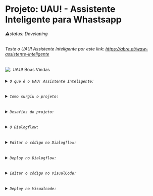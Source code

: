 # Projeto: UAU! - Assistente Inteligente para Whastsapp
###### ⚠️status: Developing <br> 

###### Teste o UAU! Assistente Inteligente por este link: https://abre.ai/waw-assistente-inteligente

![. UAU! Boas Vindas](gs://us.artifacts.wow-xesv.appspot.com/index_UAU.jpeg)


###### <details><summary>``` O que é o UAU! Assistente Inteligente: ```</summary><br> Este projeto consiste em um agente de resposta automática por Whatsapp, com as seguintes funções:<br><br>Atender o Cliente: Dar as boas vindas e mostrar as opções;<br>Anotar o nome do cliente;<br>Anotar ítem do pedido: Ítem e quantidade na comanda;<br>Somar o valor do ítem;<br>Calcular o Pedido: Somar os valores dos ítens da comanda;<br>Obter dados para entrega: Endereço completo e Contato alternativo;<br>Confirmar o Pedido;<br>Formatar o Pedido estilo Cupom Fiscal;<br>Acompanhar a Entrega;<br>Finalizar Atendimento;<br>Pós Venda;<br>Localização por IP;<br>Endereço por CEP;<br>Novas idéais e funções continuam surgindo!<br> </a>
</details>

###### <details><summary>``` Como surgiu o projeto: ```</summary> <br> Este projeto surgiu da necessidade que tivemos, de atender todos os clientes do restaurante janonês que eu trabalhava; como garçom, apenas por whatsapp.<br>Isto ocorreu no início da pandemia; quando o restaurante fechou para atendimento presencial, passando a funcionar somente por delivery.<br>Naquele momento, o restaurante tinha cadastro apenas no Ifood, recebia poucos pedidos por esta plataforma, e as taxas de entrega e da plataforma diminuiam o lucro.<br>Além disso, a maioria dos pedidos eram recebidos por Whatapp.</a> <br></details>

###### <details><summary>``` Desafios do projeto: ```</summary> <br> O maior desafio foi que eu não sabia nada de programação, ainda.<br> Outro desafio foi desenvolver para o Whatsapp, que não tem integração com o Diologflow da Goolge.</a> <br>
</details>

###### <details><summary>``` O Dialogflow: ```</summary> <br> O Dialogflow é uma plataforma de compreensão de linguagem natural usada para projetar e integrar uma interface de usuário conversacional em aplicativos móveis, aplicativos da web, dispositivos, bots, sistemas de resposta de voz interativos e usos relacionados<br><br>Desenvolvida pela Speaktoit e lançada em setembro de 2014 como api.ai, foi comprada pelo Google em 2016. Em outubro de 2017, foi renomeada de api.ai para Dialogflow.<br><br>A plataforma de desenvolvimento do Dialogflow é online e pode ser acessada através do site https://dialogflow.cloud.google.com<br><br>Por meio dela, é possível criar chatbots para controlar dispositivos IoT, automatizar atendimentos, dentre outras utilidades.<br><br> Roda dentro da Google Cloud Plataform, utiliza os recursos da Google Cloud; como Cloud Storage, Cloud Functions, AI e Machine Learning. É possível editar e fazer deploy do código e adicionar funções como soma de valores e busda por CEP, por exemplo.<br>https://cloud.google.com/storage<br>https://cloud.google.com/functions<br>https://cloud.google.com/products/ai<br><br>Todos os Produtos Google Cloud Plataform: https://cloud.google.com/products<br><br> A parte mais básica do assistente, como apresentar o menu, informações ou os links para o cardápio interativo; por exemplo, podem ser criados sem a necessidade de habilitar edição do código. Inclusive, é possível criar frases de treinamento e estruturas simples de conversação diretamente em alguns "auto responder" para whatsapp.<br><br>Site:<br>https://www.embarcados.com.br/ <br><br>Dialogflow – Plataforma para desenvolvimento de ChatBots (Embarcados): https://www.embarcados.com.br/dialogflow-plataforma-para-desenvolvimento-de-chatbots/ <br><br> Curso DialogFlow: Domine a Criação de Assistentes Virtuais.<br>https://abre.ai/curso-dialogflow<br><br>Para criar, treinar e programar um agente de conversação no Dialogflow, é necessário criar uma conta na plataforma da Google -> Google Cloud Plataform:<br>https://cloud.google.com/google/dialogflow<br><br>Produtos de nível Gratuito Google Cloud:<br>https://cloud.google.com/free/docs/gcp-free-tier/#cloud-functions<br><br>Calculadora de Preços Google Cloud:<br>https://cloud.google.com/products/calculator</a>
</details>

###### <details><summary>``` Editar o código no Dialogflow: ```</summary> <br>Para poder editar o código é necessário criar uma Conta de Serviço na Google Cloud Plataform e Ativar a Conta de Faturamento, ao inserir os dados do cartão de crédito.<br><br>O código pode ser editado e novas funções podem ser adicionadas, e o deploy pode ser feito, tanto no próprio Dialogflow, pelo Inline Editor, quanto no Glitch ou no Visualcode; por exemplo. <br></a>
</details>

###### <details><summary>``` Deploy no Dialogflow: ```</summary> <br>Tempo Deploy Mínimo: 01:17s;<br>Tempo Deploy Máximo: 02:24s <br></a>
</details>

###### <details><summary>``` Editar o código no VisualCode: ```</summary><br>1 - Baixar o agente:<br>1.1 - Habilitar o Inline Editor;<br>1.2 - Clicar no ícone para download;<br>2 - Criar uma pasta com o nome do projeto;<br>3 - Extrair os arquivos do agente .zip baixado;<br>4 - Abrir o Visualcode e abrir a pasta do projeto criada.<br>5 - Conectar ao Firebase:<br>5.1 - Criar um novo projeto no firebase e confirmar Plano de Faturamento Firebase.<br>Preços Firebase: (tem nível gratuito)<br>https://firebase.google.com/pricing?authuser=0&hl=pt<br>5.2 - Criar novo fornecedor para e-mail, em métodos de autenticação de login, no console do Firebase.<br>https://console.firebase.google.com<br>6 - Abrir o terminal do Visualcode;<br>7 - comando: firebase login<br>Already logged in as ... (email)<br>8 - comando: firebase init<br>Are you ready to proceed? Y<br>9 -  Desça com a seta até:<br>( ) Hosting: Configure files for Firebase Hosting and (optionally) set up GitHub Action deploys<br>Selecione esta opção com a tecla spaço, depois Enter.<br>10 - > Use an existing project<br>11 - Selecione o projeto;<br>12 - ? What do you want to use as your public directory? (public) Enter <br>13 - ? Configure as a single-page app (rewrite all urls to /index.html)? (y/N) N<br>14 - ? Set up automatic builds and deploys with GitHub? (y/N) y <br>  Wrote public/404.html<br>  Wrote public/index.html  (criou estes dois arquivos)<br>i  Detected a .git folder at C:\...\Project_Whats-WOW<br>i  Authorizing with GitHub to upload your service account to a GitHub repository's secrets store.<br>15 - Abrirá automaticamente a página para login no Github.<br>Copie o link e cole no browser caso não abra a página de login automaticamente.<br>Success! Logged into GitHub as EduhRodrigues<br>16 - ? For which GitHub repository would you like to set up a GitHub workflow? (format: user/repository)   EduhRodrigues/Project_Whats-WOW <br>⠏ Retrieving a service account.<br>17 - ? Set up the workflow to run a build script before every deploy? (y/N)  N <br>Created workflow file C:\...\Project_Whats-WOW\.github/workflows/firebase-hosting-pull-request.yml<br>18 - ? Set up automatic deployment to your site's live channel when a PR is merged? (Y/n)  N <br>i  Action required: Visit this URL to revoke authorization for the Firebase CLI GitHub OAuth App:<br>https://github.com/settings/connections/applications/...<br>i  Action required: Push any new workflow file(s) to your repo<br>i  Writing configuration info to firebase.json...<br>i  Writing project information to .firebaserc...<br>i  Writing gitignore file to .gitignore...<br>Firebase initialization complete!<br></a>
</details>


### 

###### <details><summary>``` Deploy no Visualcode: ```</summary><br>1 - comando: firebase projects:list<br>Project Display Name │-----------Project ID   │ Project Number │ Resource Location ID<br>-------------wow-kaht │ wow-kaht (current) │ 455679832516   │ [Not specified]<br>2 - Copie o Project ID do protejo. Neste caso: wow-kaht (current)<br>3 - Entre no arquivo package.json e encontre:<br>"deploy": "firebase deploy --only functions:dialogflowFirebaseFulfillment"<br>4 - Adicione lá final, dentro das aspas, o seguinte:<br>--ProjectID<br>ProjectID é o que foi copiado anteriormente. Apenas cole, ou digite.<br>Neste caso fica assim:<br>"deploy": "firebase deploy --only functions:dialogflowFirebaseFulfillment --project wow-kaht (current)"<br>5 - Salve o arquivo.<br>6 - comando: npm run deploy<br>PS C:\...\Project_Whats-WOW><br>Pronto. Deploy concluído com sucesso.<br>Para conferir, veja as alterações feitas no Visualcode alteradas<br>no Inline Editor do Dialogflow.<br>Se o deploy ocorreu com suceeso,<br>aparece uma URL no Webhook do Fulfillment, como esta:<br>https://us-central1-wow-kaht.cloudfunctions.net/dialogflowFirebaseFulfillment<br></a> 
</details>
